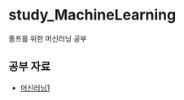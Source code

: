 # study_MachineLearning  
졸프를 위한 머신러닝 공부  

## 공부 자료  
* [머신러닝1](https://opentutorials.org/course/4548)
